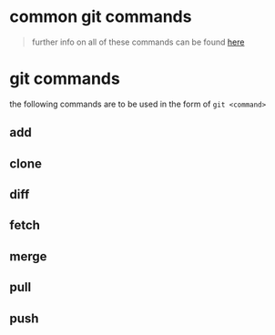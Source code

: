 # common git commands

> further info on all of these commands can be found [here](https://git-scm.com/book/en/v2)

# git commands

the following commands are to be used in the form of `git <command>`

## add
## clone
## diff
## fetch
## merge
## pull
## push
